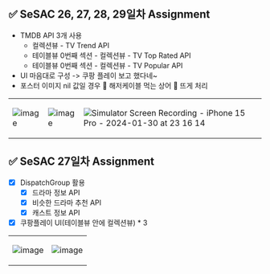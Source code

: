 ## ✅ SeSAC 26, 27, 28, 29일차 Assignment

- TMDB API 3개 사용
    -  컬렉션뷰 - TV Trend API
    -  테이블뷰 0번째 섹션 - 컬렉션뷰 - TV Top Rated API
    -  테이블뷰 0번째 섹션 - 컬렉션뷰 - TV Popular API
- UI 마음대로 구성 -> 쿠팡 플레이 보고 했다네~
- 포스터 이미지 nil 값일 경우 🦈 해저케이블 먹는 상어 🦈 뜨게 처리

<table>
<tr>
<td>
    
![image](https://github.com/MADElinessss/MediaProject/assets/88757043/314e95e1-9a9c-4a4b-82c2-53a3d7bfc4a2)

</td>
<td>

![image](https://github.com/MADElinessss/MediaProject/assets/88757043/5ee2c63f-4c46-461c-b78c-b94071bb914a)

</td>
<td>

![Simulator Screen Recording - iPhone 15 Pro - 2024-01-30 at 23 16 14](https://github.com/MADElinessss/MediaProject/assets/88757043/29791f31-35d7-4cd5-9940-1e885db12801)

</td>
</tr>
</table>


## ✅ SeSAC 27일차 Assignment

- [x] DispatchGroup 활용
    - [x]  드라마 정보 API
    - [x]  비슷한 드라마 추천 API
    - [x]  캐스트 정보 API
- [x] 쿠팡플레이 UI(테이블뷰 안에 컬렉션뷰) * 3

<table>
<tr>
<td>
 
![image](https://github.com/MADElinessss/MediaProject/assets/88757043/cbc29af0-5744-44dd-be07-0e4c4b91e7b1)

</td>
<td>

![image](https://github.com/MADElinessss/MediaProject/assets/88757043/54ac44d5-16ec-4f8a-8fc2-4f08873c5b38)


</td>
</tr>
</table>

